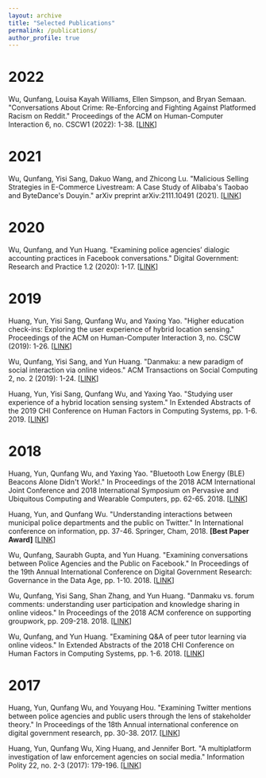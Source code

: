 ```yaml
---
layout: archive
title: "Selected Publications"
permalink: /publications/
author_profile: true
---
```

2022
===
Wu, Qunfang, Louisa Kayah Williams, Ellen Simpson, and Bryan Semaan. "Conversations About Crime: Re-Enforcing and Fighting Against Platformed Racism on Reddit." Proceedings of the ACM on Human-Computer Interaction 6, no. CSCW1 (2022): 1-38. \[[LINK](https://dl.acm.org/doi/pdf/10.1145/3512901)\]

2021
===
Wu, Qunfang, Yisi Sang, Dakuo Wang, and Zhicong Lu. "Malicious Selling Strategies in E-Commerce Livestream: A Case Study of Alibaba's Taobao and ByteDance's Douyin." arXiv preprint arXiv:2111.10491 (2021). \[[LINK](https://arxiv.org/pdf/2111.10491.pdf)\]

2020
===
Wu, Qunfang, and Yun Huang. "Examining police agencies’ dialogic accounting practices in Facebook conversations." Digital Government: Research and Practice 1.2 (2020): 1-17. \[[LINK](https://dl.acm.org/doi/pdf/10.1145/3372022)\]

2019
===
Huang, Yun, Yisi Sang, Qunfang Wu, and Yaxing Yao. "Higher education check-ins: Exploring the user experience of hybrid location sensing." Proceedings of the ACM on Human-Computer Interaction 3, no. CSCW (2019): 1-26. \[[LINK](https://dl.acm.org/doi/pdf/10.1145/3359168)\]

Wu, Qunfang, Yisi Sang, and Yun Huang. "Danmaku: a new paradigm of social interaction via online videos." ACM Transactions on Social Computing 2, no. 2 (2019): 1-24. \[[LINK](https://dl.acm.org/doi/pdf/10.1145/3329485)\]

Huang, Yun, Yisi Sang, Qunfang Wu, and Yaxing Yao. "Studying user experience of a hybrid location sensing system." In Extended Abstracts of the 2019 CHI Conference on Human Factors in Computing Systems, pp. 1-6. 2019. \[[LINK](https://dl.acm.org/doi/pdf/10.1145/3290607.3312793)\]

2018
===
Huang, Yun, Qunfang Wu, and Yaxing Yao. "Bluetooth Low Energy (BLE) Beacons Alone Didn't Work!." In Proceedings of the 2018 ACM International Joint Conference and 2018 International Symposium on Pervasive and Ubiquitous Computing and Wearable Computers, pp. 62-65. 2018. \[[LINK](https://dl.acm.org/doi/pdf/10.1145/3267305.3267634)\]

Huang, Yun, and Qunfang Wu. "Understanding interactions between municipal police departments and the public on Twitter." In International conference on information, pp. 37-46. Springer, Cham, 2018. <b>\[Best Paper Award\]</b> \[[LINK](https://link.springer.com/book/10.1007/978-3-319-78105-1)\]

Wu, Qunfang, Saurabh Gupta, and Yun Huang. "Examining conversations between Police Agencies and the Public on Facebook." In Proceedings of the 19th Annual International Conference on Digital Government Research: Governance in the Data Age, pp. 1-10. 2018. \[[LINK](https://dl.acm.org/doi/pdf/10.1145/3209281.3209371)\]

Wu, Qunfang, Yisi Sang, Shan Zhang, and Yun Huang. "Danmaku vs. forum comments: understanding user participation and knowledge sharing in online videos." In Proceedings of the 2018 ACM conference on supporting groupwork, pp. 209-218. 2018. \[[LINK](https://dl.acm.org/doi/pdf/10.1145/3148330.3148344)\]

Wu, Qunfang, and Yun Huang. "Examining Q&A of peer tutor learning via online videos." In Extended Abstracts of the 2018 CHI Conference on Human Factors in Computing Systems, pp. 1-6. 2018. \[[LINK](https://dl.acm.org/doi/pdf/10.1145/3170427.3188653)\]

2017
===
Huang, Yun, Qunfang Wu, and Youyang Hou. "Examining Twitter mentions between police agencies and public users through the lens of stakeholder theory." In Proceedings of the 18th Annual international conference on digital government research, pp. 30-38. 2017. \[[LINK](https://dl.acm.org/doi/pdf/10.1145/3085228.3085316)\]

Huang, Yun, Qunfang Wu, Xing Huang, and Jennifer Bort. "A multiplatform investigation of law enforcement agencies on social media." Information Polity 22, no. 2-3 (2017): 179-196. \[[LINK](https://content.iospress.com/articles/information-polity/ip414)\]



<!-- {% if author.googlescholar %}
  You can also find my articles on <u><a href="{{author.googlescholar}}">my Google Scholar profile</a>.</u>
{% endif %}

{% include base_path %}

{% for post in site.publications reversed %}
  {% include archive-single.html %}
{% endfor %} -->
